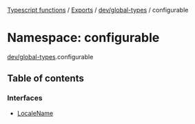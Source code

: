[Typescript functions](../index.md) / [Exports](../modules.md) / [dev/global-types](dev_global_types.md) / configurable

# Namespace: configurable

[dev/global-types](dev_global_types.md).configurable

## Table of contents

### Interfaces

- [LocaleName](../interfaces/dev_global_types.configurable.LocaleName.md)
